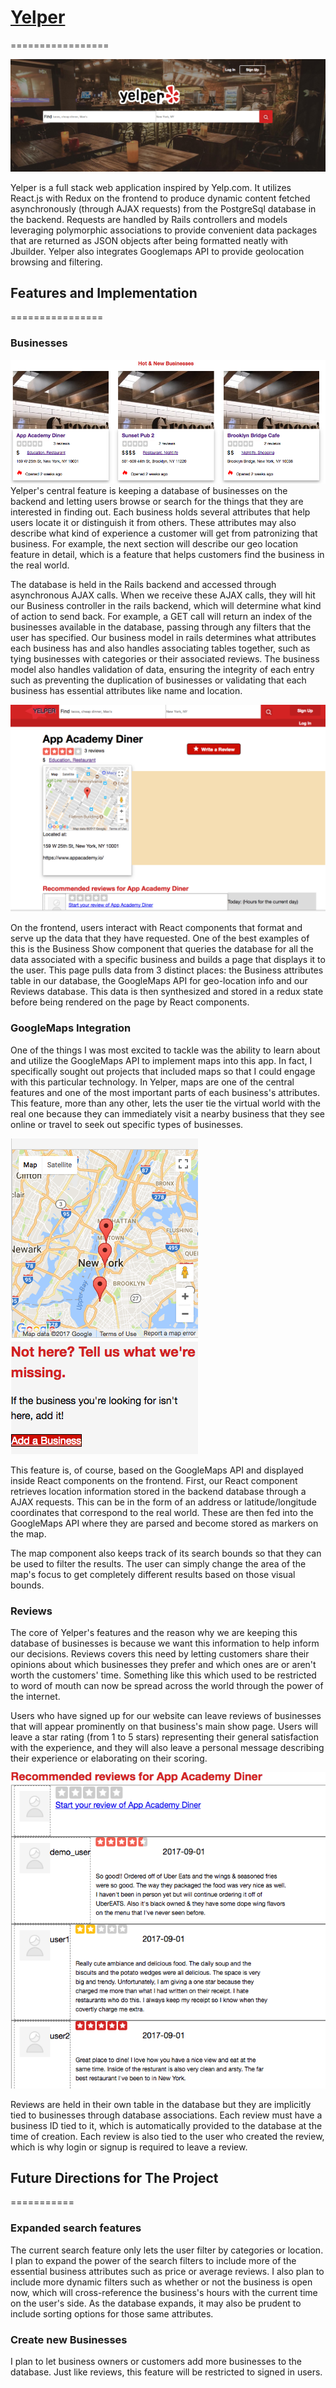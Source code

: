 # [Yelper](https://yelper2017.herokuapp.com/#/)
=================

![alt text](https://github.com/heinhtetPS/Yelper-Fullstack-Project/blob/master/Project%20Docs/screenshots/splash.png "splash")

Yelper is a full stack web application inspired by Yelp.com. It utilizes React.js with Redux on the frontend to produce dynamic content fetched asynchronously (through AJAX requests) from the PostgreSql database in the backend. Requests are handled by Rails controllers and models leveraging polymorphic associations to provide convenient data packages that are returned as JSON objects after being formatted neatly with Jbuilder. Yelper also integrates Googlemaps API to provide geolocation browsing and filtering.

## Features and Implementation
================

### Businesses
![alt text](https://github.com/heinhtetPS/Yelper-Fullstack-Project/blob/master/Project%20Docs/screenshots/featured.png "Featured")
Yelper's central feature is keeping a database of businesses on the backend and letting users browse or search for the things that they are interested in finding out. Each business holds several attributes that help users locate it or distinguish it from others. These attributes may also describe what kind of experience a customer will get from patronizing that business. For example, the next section will describe our geo location feature in detail, which is a feature that helps customers find the business in the real world.

The database is held in the Rails backend and accessed through asynchronous AJAX calls. When we receive these AJAX calls, they will hit our Business controller in the rails backend, which will determine what kind of action to send back. For example, a GET call will return an index of the businesses available in the database, passing through any filters that the user has specified. Our business model in rails determines what attributes each business has and also handles associating tables together, such as tying businesses with categories or their associated reviews. The business model also handles validation of data, ensuring the integrity of each entry such as preventing the duplication of businesses or validating that each business has essential attributes like name and location.

![alt text](https://github.com/heinhtetPS/Yelper-Fullstack-Project/blob/master/Project%20Docs/screenshots/show.png "Show")

On the frontend, users interact with React components that format and serve up the data that they have requested. One of the best examples of this is the Business Show component that queries the database for all the data associated with a specific business and builds a page that displays it to the user. This page pulls data from 3 distinct places: the Business attributes table in our database, the GoogleMaps API for geo-location info and our Reviews database. This data is then synthesized and stored in a redux state before being rendered on the page by React components.  


### GoogleMaps Integration  
One of the things I was most excited to tackle was the ability to learn about and utilize the GoogleMaps API to implement maps into this app. In fact, I specifically sought out projects that included maps so that I could engage with this particular technology. In Yelper, maps are one of the central features and one of the most important parts of each business's attributes. This feature, more than any other, lets the user tie the virtual world with the real one because they can immediately visit a nearby business that they see online or travel to seek out specific types of businesses.

![alt text](https://github.com/heinhtetPS/Yelper-Fullstack-Project/blob/master/Project%20Docs/screenshots/map.png "map")

This feature is, of course, based on the GoogleMaps API and displayed inside React components on the frontend. First, our React component retrieves location information stored in the backend database through a AJAX requests. This can be in the form of an address or latitude/longitude coordinates that correspond to the real world. These are then fed into the GoogleMaps API where they are parsed and become stored as markers on the map.

The map component also keeps track of its search bounds so that they can be used to filter the results. The user can simply change the area of the map's focus to get completely different results based on those visual bounds.

### Reviews
The core of Yelper's features and the reason why we are keeping this database of businesses is because we want this information to help inform our decisions. Reviews covers this need by letting customers share their opinions about which businesses they prefer and which ones are or aren't worth the customers' time. Something like this which used to be restricted to word of mouth can now be spread across the world through the power of the internet.

Users who have signed up for our website can leave reviews of businesses that will appear prominently on that business's main show page. Users will leave a star rating (from 1 to 5 stars) representing their general satisfaction with the experience, and they will also leave a personal message describing their experience or elaborating on their scoring.

![alt text](https://github.com/heinhtetPS/Yelper-Fullstack-Project/blob/master/Project%20Docs/screenshots/reviews.png "review")

Reviews are held in their own table in the database but they are implicitly tied to businesses through database associations. Each review must have a business ID tied to it, which is automatically provided to the database at the time of creation. Each review is also tied to the user who created the review, which is why login or signup is required to leave a review.  



## Future Directions for The Project
===========

### Expanded search features
The current search feature only lets the user filter by categories or location. I plan to expand the power of the search filters to include more of the essential business attributes such as price or average reviews. I also plan to include more dynamic filters such as whether or not the business is open now, which will cross-reference the business's hours with the current time on the user's side. As the database expands, it may also be prudent to include sorting options for those same attributes.


### Create new Businesses
I plan to let business owners or customers add more businesses to the database. Just like reviews, this feature will be restricted to signed in users.
